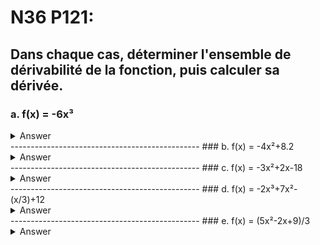 # N36 P121:
## Dans chaque cas, déterminer l'ensemble de dérivabilité de la fonction, puis calculer sa dérivée.

### a. f(x) = -6x³
<details>
<summary>Answer</summary>
-18x²
</details>
-----------------------------------------------
### b. f(x) = -4x²+8.2
<details>
<summary>Answer</summary>
-8x
</details>
-----------------------------------------------
### c. f(x) = -3x²+2x-18
<details>
<summary>Answer</summary>
-6x+2
</details>
-----------------------------------------------
### d. f(x) = -2x³+7x²-(x/3)+12
<details>
<summary>Answer</summary>
-6x²+14x-(1/3)
</details>
-----------------------------------------------
### e. f(x) = (5x²-2x+9)/3
<details>
<summary>Answer</summary>
(10x-2)/3
</details>

